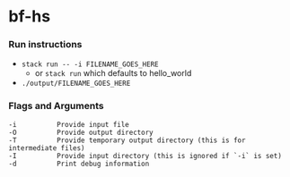 # bf-hs

### Run instructions
- `stack run -- -i FILENAME_GOES_HERE`
    - or `stack run` which defaults to hello_world
- `./output/FILENAME_GOES_HERE`

### Flags and Arguments
```manpage
-i          Provide input file
-O          Provide output directory
-T          Provide temporary output directory (this is for intermediate files)
-I          Provide input directory (this is ignored if `-i` is set)
-d          Print debug information
```
